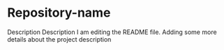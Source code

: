 # Repository-name
Description
Description
I am editing the README file. Adding some more details about the project description
